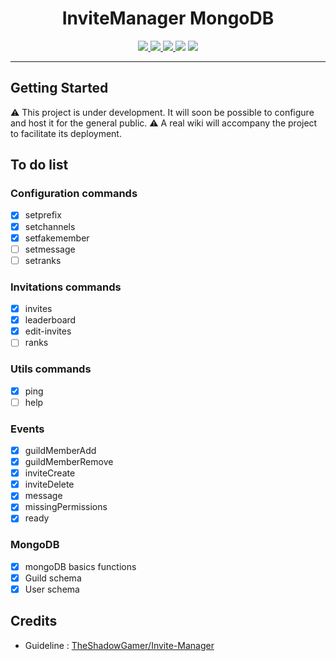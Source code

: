 <h1 align="center">InviteManager MongoDB</h1>

<p align="center">
    <a href="LICENSE">
    <a href="LICENSE" alt="EZ">
        <img src="https://img.shields.io/github/license/francislatruelle/InviteManagerMongoDB?label=License">
    </a>
    <a href="https://github.com/francislatruelle/InviteManagerMongoDB/stargazers">
        <img src="https://img.shields.io/github/stars/francislatruelle/InviteManagerMongoDB?label=Stars">
    </a>
    <a href="https://github.com/francislatruelle/InviteManagerMongoDB/commit/master">
        <img src="https://img.shields.io/github/last-commit/francislatruelle/InviteManagerMongoDB?label=Last%20Update&logo=github">
    </a>
    <img src="https://img.shields.io/github/languages/code-size/francislatruelle/InviteManagerMongoDB?label=Size">
    <img src="https://img.shields.io/github/issues/francislatruelle/InviteManagerMongoDB?label=Issues">
</p>

---

## Getting Started

⚠️ This project is under development. It will soon be possible to configure and host it for the general public. ⚠️
A real wiki will accompany the project to facilitate its deployment.

## To do list
### Configuration commands
- [x] setprefix
- [x] setchannels
- [x] setfakemember
- [ ] setmessage
- [ ] setranks

### Invitations commands
- [x] invites
- [x] leaderboard
- [x] edit-invites
- [ ] ranks

### Utils commands
- [x] ping
- [ ] help

### Events
- [x] guildMemberAdd
- [x] guildMemberRemove
- [x] inviteCreate
- [x] inviteDelete
- [x] message
- [x] missingPermissions
- [x] ready

### MongoDB
- [x] mongoDB basics functions
- [x] Guild schema
- [x] User schema

## Credits

- Guideline : [TheShadowGamer/Invite-Manager](https://github.com/TheShadowGamer/Invite-Manager)